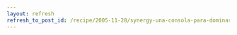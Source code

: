 ```yaml
---
layout: refresh
refresh_to_post_id: /recipe/2005-11-28/synergy-una-consola-para-dominarlas-todas
---
```


